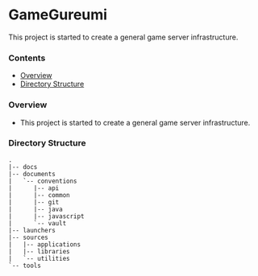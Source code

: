 # GameGureumi

This project is started to create a general game server infrastructure.

### Contents
- [Overview](#overview)
- [Directory Structure](#directory-structure)

### Overview
- This project is started to create a general game server infrastructure.

### Directory Structure
```
.
|-- docs
|-- documents
|   `-- conventions
|	   |-- api
|	   |-- common
|	   |-- git
|	   |-- java
|	   |-- javascript
|	   `-- vault
|-- launchers
|-- sources
|   |-- applications
|   |-- libraries
|   `-- utilities
`-- tools
```